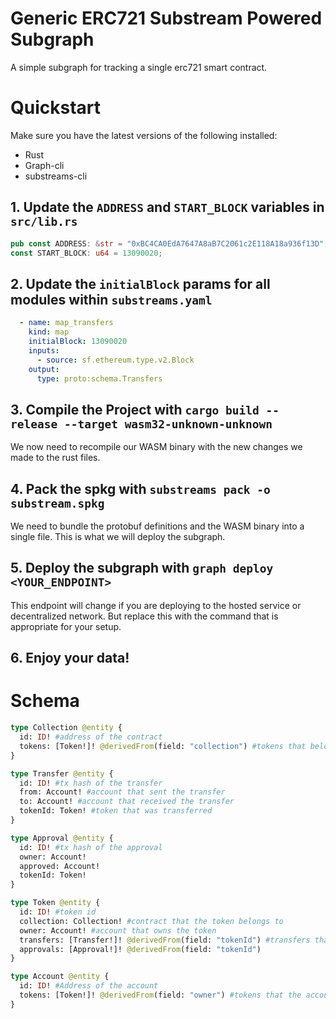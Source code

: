# Generic ERC721 Substream Powered Subgraph

A simple subgraph for tracking a single erc721 smart contract.

# Quickstart

Make sure you have the latest versions of the following installed:
- Rust
- Graph-cli
- substreams-cli

## 1. Update the `ADDRESS` and `START_BLOCK` variables in `src/lib.rs`

``` rust
pub const ADDRESS: &str = "0xBC4CA0EdA7647A8aB7C2061c2E118A18a936f13D";
const START_BLOCK: u64 = 13090020;
```

## 2. Update the `initialBlock` params for all modules within `substreams.yaml`

``` yaml
  - name: map_transfers
    kind: map
    initialBlock: 13090020
    inputs:
      - source: sf.ethereum.type.v2.Block
    output:
      type: proto:schema.Transfers
```

## 3. Compile the Project with `cargo build --release --target wasm32-unknown-unknown`
We now need to recompile our WASM binary with the new changes we made to the rust files.

## 4. Pack the spkg with `substreams pack -o substream.spkg`
We need to bundle the protobuf definitions and the WASM binary into a single file. This is what we will deploy the subgraph.

## 5. Deploy the subgraph with `graph deploy <YOUR_ENDPOINT>`
This endpoint will change if you are deploying to the hosted service or decentralized network. But replace this with the command that is appropriate for your setup. 

## 6. Enjoy your data!

# Schema
    
``` graphql
type Collection @entity {
  id: ID! #address of the contract
  tokens: [Token!]! @derivedFrom(field: "collection") #tokens that belong to the contractA
}

type Transfer @entity {
  id: ID! #tx hash of the transfer
  from: Account! #account that sent the transfer
  to: Account! #account that received the transfer
  tokenId: Token! #token that was transferred
}

type Approval @entity {
  id: ID! #tx hash of the approval
  owner: Account!
  approved: Account!
  tokenId: Token!
}

type Token @entity {
  id: ID! #token id
  collection: Collection! #contract that the token belongs to
  owner: Account! #account that owns the token
  transfers: [Transfer!]! @derivedFrom(field: "tokenId") #transfers that the token has been involved in
  approvals: [Approval!]! @derivedFrom(field: "tokenId")
}

type Account @entity {
  id: ID! #Address of the account
  tokens: [Token!]! @derivedFrom(field: "owner") #tokens that the account owns
}
```




